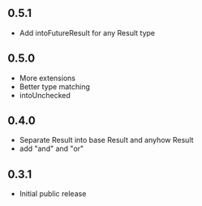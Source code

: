 ## 0.5.1

* Add intoFutureResult for any Result type

## 0.5.0

* More extensions
* Better type matching
* intoUnchecked

## 0.4.0

* Separate Result into base Result and anyhow Result
* add "and" and "or"

## 0.3.1

* Initial public release